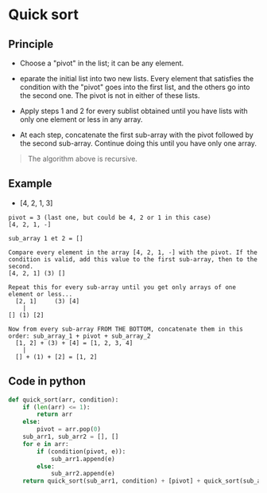 # Quick sort

## Principle

- Choose a "pivot" in the list; it can be any element.

- eparate the initial list into two new lists. Every element that satisfies the condition with the "pivot" goes into the first list, and the others go into the second one. The pivot is not in either of these lists.

- Apply steps 1 and 2 for every sublist obtained until you have lists with only one element or less in any array.

- At each step, concatenate the first sub-array with the pivot followed by the second sub-array. Continue doing this until you have only one array.

> The algorithm above is recursive.

## Example

- [4, 2, 1, 3]

```
pivot = 3 (last one, but could be 4, 2 or 1 in this case)
[4, 2, 1, -]
```

```
sub_array 1 et 2 = []
```

```
Compare every element in the array [4, 2, 1, -] with the pivot. If the condition is valid, add this value to the first sub-array, then to the second.
[4, 2, 1] (3) []
```

```
Repeat this for every sub-array until you get only arrays of one element or less...
  [2, 1]     (3) [4]
    |             
[] (1) [2]
```

```
Now from every sub-array FROM THE BOTTOM, concatenate them in this order: sub_array_1 + pivot + sub_array_2
  [1, 2] + (3) + [4] = [1, 2, 3, 4]
    |             
  [] + (1) + [2] = [1, 2]
```

## Code in python

```py
def quick_sort(arr, condition):
    if (len(arr) <= 1):
        return arr
    else:
        pivot = arr.pop(0)
    sub_arr1, sub_arr2 = [], []
    for e in arr:
        if (condition(pivot, e)):
            sub_arr1.append(e)
        else:
            sub_arr2.append(e)
    return quick_sort(sub_arr1, condition) + [pivot] + quick_sort(sub_arr2, condition)
```

